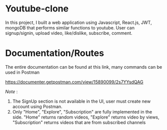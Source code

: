 # Youtube-clone
In this project, I built a web application using Javascript, React.js, JWT, mongoDB that performs similar functions to youtube. User can signup/signin, upload video, like/dislike, subscribe, comment.

# Documentation/Routes
The entire documentation can be found at this link, many commands can be used in Postman

https://documenter.getpostman.com/view/15890099/2s7YYsdQAG

*Note* : 
1. The SignUp section is not available in the UI, user must create new account using Postman. 
2. Only "Home", "Explore", "Subscription" are fully implemented in the side. "Home" returns random videos, "Explore" returns video by views, "Subscription" returns videos that are from subscribed channels

